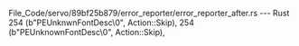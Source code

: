File_Code/servo/89bf25b879/error_reporter/error_reporter_after.rs --- Rust
254                 (b"PEUnknwnFontDesc\0", Action::Skip),                                                                                                   254                 (b"PEUnknownFontDesc\0", Action::Skip),

